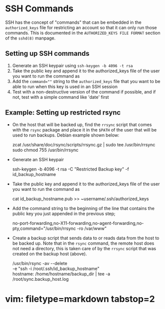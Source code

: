 # SSH Commands #

SSH has the concept of "commands" that can be embedded in the
`authorized_keys` file for restricting an account so that it can only run
those commands.  This is documented in the `AUTHORIZED_KEYS FILE FORMAT`
section of the `sshd(8)` manpage.

## Setting up SSH commands ##
1. Generate an SSH keypair using `ssh-keygen -b 4096 -t rsa`
1. Take the public key and append it to the authorized_keys file of the user
you want to run the command as
1. Add the `command=""` string to the `authorized_keys` file that you want to
be able to run when this key is used in an SSH session
1. Test with a non-destructive version of the command if possible, and if not,
test with a simple command like 'date' first

## Example: Setting up restricted rsync ##
- On the host that will be backed up, find the `rrsync` script that comes with
  the `rsync` package and place it in the `$PATH` of the user that will be
  used to run backups.  Debian example shown below:


    zcat /usr/share/doc/rsync/scripts/rrsync.gz | sudo tee /usr/bin/rrsync
    sudo chmod 755 /usr/bin/rrsync

- Generate an SSH keypair 


    ssh-keygen -b 4096 -t rsa -C "Restricted Backup key" -f id_backup_hostname

- Take the public key and append it to the authorized_keys file of the user
you want to run the command as


    cat id_backup_hostname.pub >> ~username/.ssh/authorized_keys

- Add the command string to the beginning of the line that contains the public
  key you just appended in the previous step;


    no-port-forwarding,no-X11-forwarding,no-agent-forwarding,no-pty,command="/usr/bin/rrsync -ro /var/www"

- Create a backup script that sends data to or reads data from the host to be
  backed up.  Note that in the `rsync` command, the remote host does not need a
  directory, this is taken care of by the `rrsync` script that was created on
  the backup host (above).


    /usr/bin/rsync -av --delete \
      -e "ssh -i /root/.ssh/id_backup_hostname" \
    hostname: /home/hostname/backup_dir | tee -a /root/sync.backup_host.log

# vim: filetype=markdown tabstop=2
